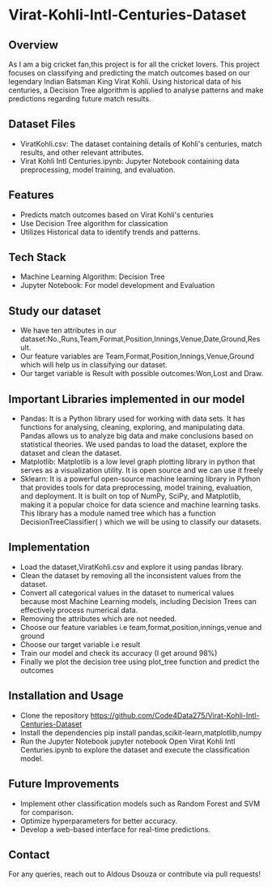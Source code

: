 # Virat-Kohli-Intl-Centuries-Dataset

## Overview
As I am a big cricket fan,this project is for all the cricket lovers. This project focuses on classifying and predicting the match outcomes based on our legendary Indian Batsman King Virat Kohli. Using historical data of his centuries, a Decision Tree algorithm is applied to analyse patterns and make predictions regarding future match results.

## Dataset Files
- ViratKohli.csv: The dataset containing details of Kohli's centuries, match results, and other relevant attributes.
- Virat Kohli Intl Centuries.ipynb:  Jupyter Notebook containing data preprocessing, model training, and evaluation.

## Features
- Predicts match outcomes based on Virat Kohli's centuries
- Use Decision Tree algorithm for classication
- Utilizes Historical data to identify trends and patterns.

## Tech Stack
- Machine Learning Algorithm: Decision Tree
- Jupyter Notebook: For model development and Evaluation
  
## Study our dataset
- We have ten attributes in our dataset:No.,Runs,Team,Format,Position,Innings,Venue,Date,Ground,Result.
- Our feature variables are Team,Format,Position,Innings,Venue,Ground which will help us in classifying our dataset.
- Our target variable is Result with possible outcomes:Won,Lost and Draw.

## Important Libraries implemented in our model
- Pandas:  It is a Python library used for working with data sets. It has functions for analysing, cleaning, exploring, and manipulating data. Pandas allows us to analyze big data and make conclusions based on statistical theories. We used pandas to load the dataset, explore the dataset and clean the dataset.
- Matplotlib: Matplotlib is a low level graph plotting library in python that serves as a visualization utility. It is open source and we can use it freely
- Sklearn: It is a powerful open-source machine learning library in Python that provides tools for data preprocessing, model training, evaluation, and deployment. It is built on top of NumPy, SciPy, and Matplotlib, making it a popular choice for data science and machine learning tasks. This library has a module named tree which has a function DecisionTreeClassifier( ) which we will be using to classify our datasets.

## Implementation
- Load the dataset,ViratKohli.csv and explore it using pandas library.
- Clean the dataset by removing all the inconsistent values from the dataset.
- Convert all categorical values in the dataset to numerical values because most Machine Learning models, including Decision Trees can effectively process numerical data.
- Removing the attributes which are not needed.
- Choose our feature variables i.e team,format,position,innings,venue and ground
- Choose our target variable i.e result
- Train our model and check its accuracy (I get around 98%)
- Finally we plot the decision tree using plot_tree function and predict the outcomes

## Installation and Usage
- Clone the repository
  https://github.com/Code4Data275/Virat-Kohli-Intl-Centuries-Dataset
- Install the dependencies
  pip install pandas,scikit-learn,matplotlib,numpy
- Run the Jupyter Notebook
  jupyter notebook
Open Virat Kohli Intl Centuries.ipynb to explore the dataset and execute the classification model.

## Future Improvements
- Implement other classification models such as Random Forest and SVM for comparison.
- Optimize hyperparameters for better accuracy.
- Develop a web-based interface for real-time predictions.

## Contact
For any queries, reach out to Aldous Dsouza or contribute via pull requests!
  
